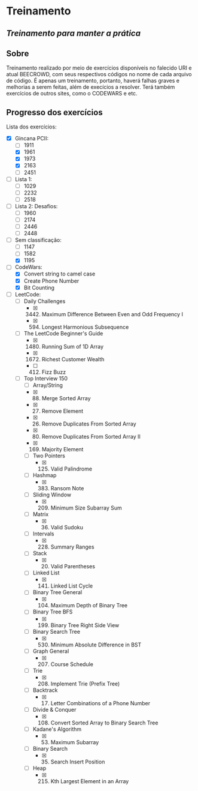 # Treinamento
## *Treinamento para manter a prática*

Sobre
-----

Treinamento realizado por meio de exercícios disponíveis no falecido URI e atual BEECROWD, com seus respectivos códigos no nome de cada arquivo de código.
É apenas um treinamento, portanto, haverá falhas graves e melhorias a serem feitas, além de execícios a resolver.
Terá também exercícios de outros sites, como o CODEWARS e etc.

Progresso dos exercícios
------------------------
Lista dos exercícios:
- [X] Gincana PCII:
  - [ ] 1911
  - [X] 1961
  - [X] 1973
  - [X] 2163
  - [ ] 2451
- [ ] Lista 1:
  - [ ] 1029
  - [ ] 2232
  - [ ] 2518
- [ ] Lista 2: Desafios:
  - [ ] 1960
  - [ ] 2174
  - [ ] 2446
  - [ ] 2448
- [ ] Sem classificação:
  - [ ] 1147
  - [ ] 1582
  - [x] 1195
- [ ] CodeWars:
  - [X] Convert string to camel case
  - [X] Create Phone Number
  - [X] Bit Counting
- [ ] LeetCode:
  - [ ] Daily Challenges
    - [X] 3442. Maximum Difference Between Even and Odd Frequency I
    - [X] 594. Longest Harmonious Subsequence
  - [ ] The LeetCode Beginner's Guide
    - [X] 1480. Running Sum of 1D Array
    - [X] 1672. Richest Customer Wealth
    - [ ] 412. Fizz Buzz
  - [ ] Top Interview 150
    - [ ]  Array/String
      - [X] 88. Merge Sorted Array
      - [X] 27. Remove Element
      - [X] 26. Remove Duplicates From Sorted Array
      - [X] 80. Remove Duplicates From Sorted Array II
      - [X] 169. Majority Element
    - [ ] Two Pointers
      - [X] 125. Valid Palindrome
    - [ ] Hashmap
      - [X] 383. Ransom Note
    - [ ] Sliding Window
      - [X] 209. Minimum Size Subarray Sum
    - [ ] Matrix
      - [X] 36. Valid Sudoku
    - [ ] Intervals
      - [X] 228. Summary Ranges
    - [ ] Stack
      - [X] 20. Valid Parentheses
    - [ ] Linked List
      - [X] 141. Linked List Cycle
    - [ ] Binary Tree General
      - [X] 104. Maximum Depth of Binary Tree
    - [ ] Binary Tree BFS
      - [X] 199. Binary Tree Right Side View
    - [ ] Binary Search Tree
      - [X] 530. Minimum Absolute Difference in BST
    - [ ] Graph General
      - [X] 207. Course Schedule
    - [ ] Trie
      - [X] 208. Implement Trie (Prefix Tree)
    - [ ] Backtrack
      - [X] 17. Letter Combinations of a Phone Number
    - [ ] Divide & Conquer
      - [X] 108. Convert Sorted Array to Binary Search Tree
    - [ ] Kadane's Algorithm
      - [X] 53. Maximum Subarray
    - [ ] Binary Search
      - [X] 35. Search Insert Position
    - [ ] Heap
      - [X] 215. Kth Largest Element in an Array
